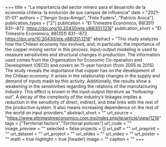 +++
title = "La importancia del sector minero para el desarrollo de la economía chilena: la evolución de sus campos de influencia"
date = "2021-01-01"
authors = ["Sergio Soza-Amigo", "Felix Fuders", "Patricio Aroca"]
publication_types = ["2"]
publication = "El Trimestre Económico, 88(351) 831--872. https://doi.org/10.20430/ete.v88i351.1216"
publication_short = "El Trimestre Económico, 88(351) 831--872. https://doi.org/10.20430/ete.v88i351.1216"
abstract = "This study analyzes how the Chilean economy has evolved, and, in particular, the importance of the copper mining sector in this process. Input-output modeling is used to measure sensitivities and structural changes in production. The information used comes from the Organisation for Economic Co-operation and Development (OECD) and covers an 11-year horizon (from 2005 to 2015). The study reveals the importance that copper has on the development of the Chilean economy. It arises in the relationship changes in the supply and demand of inputs made by this activity. Additionally, the results show a weakening in the sensitivities regarding the relations of the manufacturing industry. This effect is known in the input-output literature as “hollowing-out”. A decay of the complexity of the industry’s linkages implies a reduction in the sensitivity of direct, indirect, and total links with the rest of the productive system. It also means increasing dependence on the rest of the world on input providers."
abstract_short = ""
url_source = "https://www.eltrimestreeconomico.com.mx/index.php/te/article/view/1216"
tags = ["Territorial factors","Territorial policies"]
url_code = ""
image_preview = ""
selected = false
projects = []
url_pdf = ""
url_preprint = ""
url_dataset = ""
url_project = ""
url_slides = ""
url_video = ""
url_poster = ""
math = true
highlight = true
[header]
image = ""
caption = ""
+++
